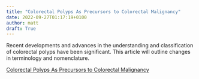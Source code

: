 ```yaml
---
title: "Colorectal Polyps As Precursors to Colorectal Malignancy"
date: 2022-09-27T01:17:19+0100
author: matt
draft: True
---
```

Recent developments and advances in the understanding and classification of colorectal polyps have been significant. This article will outline changes in terminology and nomenclature.

[ Colorectal Polyps As Precursors to Colorectal Malignancy ]( https://www.rgare.com/knowledge-center/media/articles/colorectal-polyps-as-precursors-to-colorectal-malignancy )
